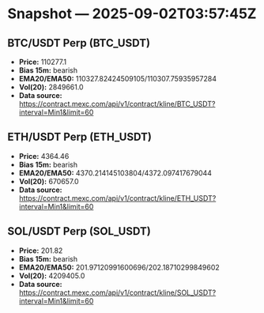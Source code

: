 # Snapshot — 2025-09-02T03:57:45Z

## BTC/USDT Perp (BTC_USDT)
- **Price:** 110277.1
- **Bias 15m:** bearish
- **EMA20/EMA50:** 110327.82424509105/110307.75935957284
- **Vol(20):** 2849661.0
- **Data source:** https://contract.mexc.com/api/v1/contract/kline/BTC_USDT?interval=Min1&limit=60

## ETH/USDT Perp (ETH_USDT)
- **Price:** 4364.46
- **Bias 15m:** bearish
- **EMA20/EMA50:** 4370.214145103804/4372.097417679044
- **Vol(20):** 670657.0
- **Data source:** https://contract.mexc.com/api/v1/contract/kline/ETH_USDT?interval=Min1&limit=60

## SOL/USDT Perp (SOL_USDT)
- **Price:** 201.82
- **Bias 15m:** bearish
- **EMA20/EMA50:** 201.97120991600696/202.18710299849602
- **Vol(20):** 4209405.0
- **Data source:** https://contract.mexc.com/api/v1/contract/kline/SOL_USDT?interval=Min1&limit=60
